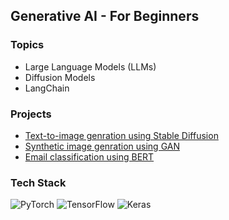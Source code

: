 ## Generative AI - For Beginners

### Topics
- Large Language Models (LLMs)
- Diffusion Models
- LangChain

### Projects
- [Text-to-image genration using Stable Diffusion](Diffusion_models/stable_diffusion.py)
- [Synthetic image genration using GAN](GAN/cifar10.py)
- [Email classification using BERT](BERT/spam_classification.py)


### Tech Stack
![PyTorch](https://img.shields.io/badge/PyTorch-%23EE4C2C.svg?style=for-the-badge&logo=PyTorch&logoColor=white)
![TensorFlow](https://img.shields.io/badge/TensorFlow-%23FF6F00.svg?style=for-the-badge&logo=TensorFlow&logoColor=white)
![Keras](https://img.shields.io/badge/Keras-%23D00000.svg?style=for-the-badge&logo=Keras&logoColor=white)